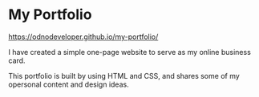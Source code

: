 # My Portfolio

https://odnodeveloper.github.io/my-portfolio/

I have created a simple one-page website to serve as my online business card.

This portfolio is built by using HTML and CSS, and shares some of my opersonal content and design ideas.

